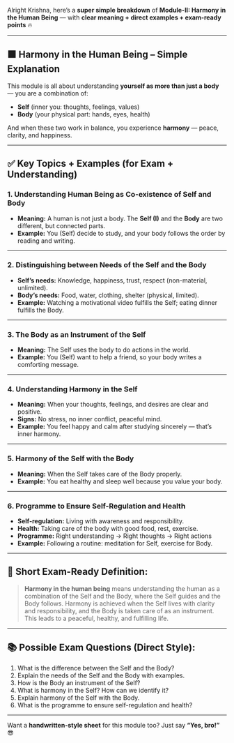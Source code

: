 Alright Krishna, here’s a **super simple breakdown** of **Module-II: Harmony in the Human Being** — with **clear meaning + direct examples + exam-ready points** 🔥

---

## 🟩 **Harmony in the Human Being – Simple Explanation**

This module is all about understanding **yourself as more than just a body** — you are a combination of:

* **Self** (inner you: thoughts, feelings, values)
* **Body** (your physical part: hands, eyes, health)

And when these two work in balance, you experience **harmony** — peace, clarity, and happiness.

---

## ✅ **Key Topics + Examples (for Exam + Understanding)**

### 1. **Understanding Human Being as Co-existence of Self and Body**

* **Meaning:** A human is not just a body. The **Self (I)** and the **Body** are two different, but connected parts.
* **Example:** You (Self) decide to study, and your body follows the order by reading and writing.

---

### 2. **Distinguishing between Needs of the Self and the Body**

* **Self’s needs:** Knowledge, happiness, trust, respect (non-material, unlimited).
* **Body’s needs:** Food, water, clothing, shelter (physical, limited).
* **Example:** Watching a motivational video fulfills the Self; eating dinner fulfills the Body.

---

### 3. **The Body as an Instrument of the Self**

* **Meaning:** The Self uses the body to do actions in the world.
* **Example:** You (Self) want to help a friend, so your body writes a comforting message.

---

### 4. **Understanding Harmony in the Self**

* **Meaning:** When your thoughts, feelings, and desires are clear and positive.
* **Signs:** No stress, no inner conflict, peaceful mind.
* **Example:** You feel happy and calm after studying sincerely — that’s inner harmony.

---

### 5. **Harmony of the Self with the Body**

* **Meaning:** When the Self takes care of the Body properly.
* **Example:** You eat healthy and sleep well because you value your body.

---

### 6. **Programme to Ensure Self-Regulation and Health**

* **Self-regulation:** Living with awareness and responsibility.
* **Health:** Taking care of the body with good food, rest, exercise.
* **Programme:** Right understanding → Right thoughts → Right actions
* **Example:** Following a routine: meditation for Self, exercise for Body.

---

## 📝 Short Exam-Ready Definition:

> **Harmony in the human being** means understanding the human as a combination of the Self and the Body, where the Self guides and the Body follows. Harmony is achieved when the Self lives with clarity and responsibility, and the Body is taken care of as an instrument. This leads to a peaceful, healthy, and fulfilling life.

---

## 📚 Possible Exam Questions (Direct Style):

1. What is the difference between the Self and the Body?
2. Explain the needs of the Self and the Body with examples.
3. How is the Body an instrument of the Self?
4. What is harmony in the Self? How can we identify it?
5. Explain harmony of the Self with the Body.
6. What is the programme to ensure self-regulation and health?

---

Want a **handwritten-style sheet** for this module too? Just say **“Yes, bro!”** 😎
